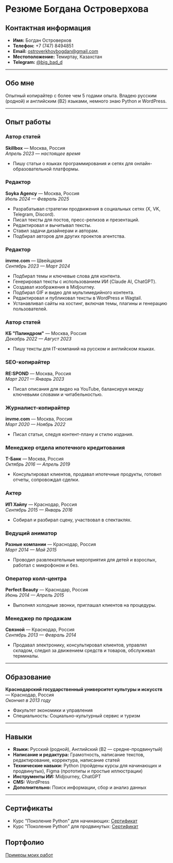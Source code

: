 # Резюме Богдана Островерхова

## Контактная информация
- **Имя:** Богдан Островерхов  
- **Телефон:** +7 (747) 8494851  
- **Email:** [ostroverkhovbogdan@gmail.com](mailto:ostroverkhovbogdan@gmail.com)  
- **Местоположение:** Темиртау, Казахстан  
- **Telegram:** [@big_bad_d](https://t.me/big_bad_d)
---

## Обо мне
Опытный копирайтер с более чем 5 годами опыта. Владею русским (родной) и английским (B2) языками, немного знаю Python и WordPress.

---

## Опыт работы  

### **Автор статей**  
**Skillbox** — Москва, Россия  
*Апрель 2023 — настоящее время*  
- Пишу статьи о языках программирования и сетях для онлайн-образовательной платформы.  

### **Редактор**  
**Soyka Agency** — Москва, Россия  
*Июль 2024 — Февраль 2025*  
- Разрабатывал стратегии продвижения в социальных сетях (X, VK, Telegram, Discord).  
- Писал тексты для постов, пресс-релизов и презентаций.  
- Редактировал и вычитывал тексты.  
- Ставил задачи дизайнерам и авторам.  
- Подбирал авторов для других проектов агентства.  

### **Редактор**  
**invme.com** — Швейцария  
*Сентябрь 2023 — Март 2024*  
- Подбирал темы и ключевые слова для контента.  
- Генерировал тексты с использованием ИИ (Claude AI, ChatGPT).  
- Создавал изображения в Midjourney.  
- Подбирал GIF и видео для мультимедийного контента.  
- Редактировал и публиковал тексты в WordPress и Wagtail.  
- Устанавливал сайты на хостинг, включая темы, плагины и генерацию пользователей.  

### **Автор статей**  
**КБ "Палиндром"** — Москва, Россия  
*Декабрь 2022 — Август 2023*  
- Пишу тексты для IT-компаний на русском и английском языках.

### **SEO-копирайтер**  
**RE:SPOND** — Москва, Россия  
*Март 2021 — Январь 2023*  
- Писал описания для видео на YouTube, балансируя между ключевыми словами и читабельностью.  

### **Журналист-копирайтер**  
**invme.com** — Москва, Россия  
*Март 2020 — Ноябрь 2022*  
- Писал статьи, следуя контент-плану и стилю издания.  

### **Менеджер отдела ипотечного кредитования**  
**Т-Банк** — Москва, Россия  
*Октябрь 2016 — Апрель 2019*  
- Консультировал клиентов, продавал ипотечные продукты, готовил отчеты, сопровождал сделки.  

### **Актер**  
**ИП Хайлу** — Краснодар, Россия  
*Сентябрь 2015 — Январь 2016*  
- Собирал и разбирал сцену, участвовал в спектаклях.  

### **Ведущий аниматор**  
**Разные компании** — Краснодар, Россия  
*Март 2014 — Май 2015*  
- Проводил развлекательные мероприятия для детей и взрослых, работал с микрофоном и без.  

### **Оператор колл-центра**  
**Perfect Beauty** — Краснодар, Россия  
*Июнь 2014 — Апрель 2015*  
- Выполнял холодные звонки, приглашал клиентов на процедуры.  

### **Менеджер по продажам**  
**Связной** — Краснодар, Россия  
*Сентябрь 2013 — Февраль 2014*  
- Продавал электронику, консультировал клиентов, управлял складом, следил за движением средств и товаров, обслуживал терминалы.  

---

## Образование
**Краснодарский государственный университет культуры и искусств** — Краснодар, Россия  
*Окончил в 2013 году*  
- Факультет экономики и управления  
- Специальность: Социально-культурный сервис и туризм  

---

## Навыки
- **Языки:** Русский (родной), Английский (B2 — средне-продвинутый)  
- **Написание и редактура:** Грамотность, написание текстов, редактирование, корректура, написание статей  
- **Технические навыки:** Python (пройдены курсы для начинающих и продвинутых), Figma (прототипы и простые иллюстрации)  
- **Инструменты ИИ:** Midjourney, ChatGPT  
- **CMS:** WordPress  
- **Дополнительно:** Поиск информации, сбор и анализ данных  

---

## Сертификаты
- Курс "Поколение Python" для начинающих: [Сертификат](https://stepik.org/cert/1899013)  
- Курс "Поколение Python" для продвинутых: [Сертификат](https://stepik.org/cert/1941867)  

## Портфолио
[Примеры моих работ](https://github.com/I3aga/CV-Rus/blob/main/portfolio_rus.md)
